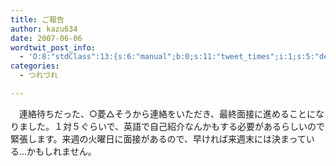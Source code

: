 ```yaml
---
title: ご報告
author: kazu634
date: 2007-06-06
wordtwit_post_info:
  - 'O:8:"stdClass":13:{s:6:"manual";b:0;s:11:"tweet_times";i:1;s:5:"delay";i:0;s:7:"enabled";i:1;s:10:"separation";s:2:"60";s:7:"version";s:3:"3.7";s:14:"tweet_template";b:0;s:6:"status";i:2;s:6:"result";a:0:{}s:13:"tweet_counter";i:2;s:13:"tweet_log_ids";a:1:{i:0;i:2979;}s:9:"hash_tags";a:0:{}s:8:"accounts";a:1:{i:0;s:7:"kazu634";}}'
categories:
  - つれづれ

---
```

<div class="section">
<p>
    　連絡待ちだった、○菱△そうから連絡をいただき、最終面接に進めることになりました。１対５ぐらいで、英語で自己紹介なんかもする必要があるらしいので緊張します。来週の火曜日に面接があるので、早ければ来週末には決まっている…かもしれません。
</p>
</div>
